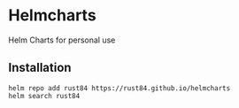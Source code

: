 # Helmcharts

Helm Charts for personal use

## Installation

```console
helm repo add rust84 https://rust84.github.io/helmcharts
helm search rust84
```
